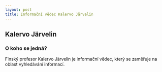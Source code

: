 ```yaml
---
layout: post
title: Informační vědec Kalervo Järvelin
---
```


## Kalervo Järvelin
### O koho se jedná?
Finský profesor Kalervo Järvelin je informační vědec, který se zaměřuje na oblast vyhledávání informací.
